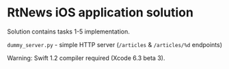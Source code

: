 # RtNews iOS application solution
Solution contains tasks 1-5 implementation.

```dummy_server.py``` - simple HTTP server (```/articles``` & ```/articles/%d``` endpoints)

Warning:
Swift 1.2 compiler required (Xcode 6.3 beta 3).
